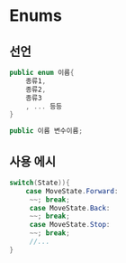 # Enums

## 선언
```C#
public enum 이름{
    종류1,
    종류2,
    종류3
    , ... 등등
}

public 이름 변수이름;
```

## 사용 에시
```C#
switch(State)){
    case MoveState.Forward:
     ~~; break;
     case MoveState.Back:
     ~~; break;
     case MoveState.Stop:
     ~~; break;
     //...
}

```